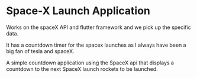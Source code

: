 # Space-X Launch Application

Works on the spaceX API and flutter framework and we pick up the specific data.

It has a countdown timer for the spacex launches as I always have been a big fan of tesla and spaceX.

A simple countdown application using the SpaceX api that displays a countdown to the next SpaceX launch rockets to be launched.
